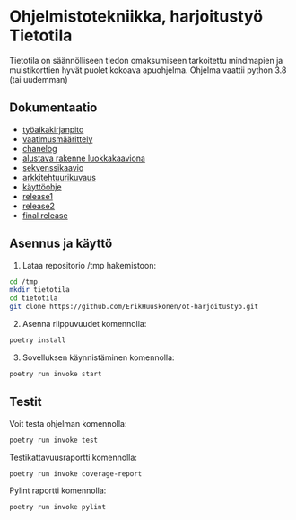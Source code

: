 
# Ohjelmistotekniikka, harjoitustyö Tietotila 

Tietotila on säännölliseen tiedon omaksumiseen tarkoitettu mindmapien ja muistikorttien hyvät puolet kokoava apuohjelma. Ohjelma vaattii python 3.8 (tai uudemman) 

## Dokumentaatio 

- [työaikakirjanpito](https://github.com/ErikHuuskonen/ot-harjoitustyo/blob/main/dokumentaatio/tyoaikakirjanpito.md)
- [vaatimusmäärittely](https://github.com/ErikHuuskonen/ot-harjoitustyo/blob/main/dokumentaatio/vaatimusmaarittely.md)
- [chanelog](https://github.com/ErikHuuskonen/ot-harjoitustyo/blob/main/dokumentaatio/changelog.md)
- [alustava rakenne luokkakaaviona](https://github.com/ErikHuuskonen/ot-harjoitustyo/blob/main/dokumentaatio/alustava_luokkakaavio.md)
- [sekvenssikaavio](https://github.com/ErikHuuskonen/ot-harjoitustyo/blob/main/dokumentaatio/sekvenssikaavio.md)
- [arkkitehtuurikuvaus](https://github.com/ErikHuuskonen/ot-harjoitustyo/blob/main/dokumentaatio/arkkitehtuuri.md)
- [käyttöohje](https://github.com/ErikHuuskonen/ot-harjoitustyo/blob/main/dokumentaatio/k%C3%A4ytt%C3%B6ohje.md)
- [release1](https://github.com/ErikHuuskonen/ot-harjoitustyo/releases/tag/v1.0.0)
- [release2](https://github.com/ErikHuuskonen/ot-harjoitustyo/releases/tag/v2.0.0)
- [final release](https://github.com/ErikHuuskonen/ot-harjoitustyo/releases/tag/v3.0)
## Asennus ja käyttö

1. Lataa repositorio /tmp hakemistoon:

```bash
cd /tmp
mkdir tietotila
cd tietotila
git clone https://github.com/ErikHuuskonen/ot-harjoitustyo.git
```
2. Asenna riippuvuudet komennolla: 

```bash
poetry install
```

3. Sovelluksen käynnistäminen komennolla:

```bash
poetry run invoke start
```

## Testit

Voit testa ohjelman komennolla: 

```bash
poetry run invoke test
```

Testikattavuusraportti komennolla: 

```bash
poetry run invoke coverage-report
```

Pylint raportti komennolla: 

```bash
poetry run invoke pylint
```

